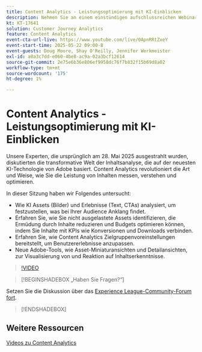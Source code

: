```yaml
---
title: Content Analytics - Leistungsoptimierung mit KI-Einblicken
description: Nehmen Sie an einem einstündigen aufschlussreichen Webinar teil, in dem wir in die transformative Welt der Inhaltsanalyse eintauchen, die auf der neuesten KI-Technologie von Adobe basiert. In dieser Sitzung wird untersucht, wie die Inhaltsanalyse die Art und Weise, wie Sie die Leistung von Inhalten messen, verstehen und optimieren, revolutionieren kann.
kt: KT-17641
solution: Customer Journey Analytics
feature: Content Analytics
event-cta-url-live: https://www.youtube.com/live/0ApnRRtZxeY
event-start-time: 2025-05-22 09:00-8
event-guests: Doug Moore, Shay O'Reilly, Jennifer Werkmeister
exl-id: a0a3c7dd-e060-4be8-ac9a-02a3bcf12614
source-git-commit: 2e75e6b36e806ef9958dc76f7b832f15b69d8a02
workflow-type: tm+mt
source-wordcount: '175'
ht-degree: 1%

---
```


# Content Analytics - Leistungsoptimierung mit KI-Einblicken

Unsere Experten, die ursprünglich am 28. Mai 2025 ausgestrahlt wurden, diskutierten die transformative Welt der Inhaltsanalyse, die auf der neuesten KI-Technologie von Adobe basiert. Content Analytics revolutioniert die Art und Weise, wie Sie die Leistung von Inhalten messen, verstehen und optimieren.

In dieser Sitzung haben wir Folgendes untersucht:

* Wie KI Assets (Bilder) und Erlebnisse (Text, CTAs) analysiert, um festzustellen, was bei Ihrer Audience Anklang findet.
* Erfahren Sie, wie Sie nicht ausgelastete Assets identifizieren, die Ermüdung durch Inhalte reduzieren und Budgets optimieren können, indem Sie Inhalte mit KPIs wie Konversionen und Downloads verbinden.
* Erfahren Sie, wie Content Analytics Zielgruppenvoreinstellungen bereitstellt, um Benutzererlebnisse anzupassen.
* Neue Adobe-Tools, wie Asset-Miniaturansichten und Detailansichten, zur Visualisierung von und Reaktion auf Inhaltserkenntnisse.

>[!VIDEO](https://video.tv.adobe.com/v/3460420/?quality=12&learn=on)

>[!BEGINSHADEBOX „Haben Sie Fragen?“]

Setzen Sie die Diskussion über das [Experience League-Community-Forum fort](https://experienceleaguecommunities.adobe.com/t5/adobe-analytics-discussions/adobe-experience-league-live-content-analytics-optimize/m-p/756741?profile.language=de#M4712).

>[!ENDSHADEBOX]

## Weitere Ressourcen

[Videos zu Content Analytics](https://experienceleague.adobe.com/de/docs/customer-journey-analytics-learn/tutorials/content-analytics/introduction-to-content-analytics)
